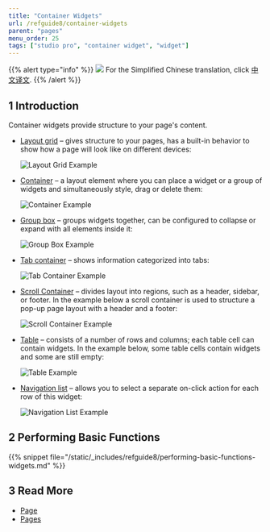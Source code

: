 ```yaml
---
title: "Container Widgets"
url: /refguide8/container-widgets
parent: "pages"
menu_order: 25
tags: ["studio pro", "container widget", "widget"]
---
```


{{% alert type="info" %}}
<img src="attachments/chinese-translation/china.png" style="display: inline-block; margin: 0" /> For the Simplified Chinese translation, click [中文译文](https://cdn.mendix.tencent-cloud.com/documentation/refguide8/container-widgets.pdf).
{{% /alert %}}

## 1 Introduction

Container widgets provide structure to your page's content.

* [Layout grid](layout-grid) – gives structure to your pages, has a built-in behavior to show how a page will look like on different devices:

    ![Layout Grid Example](/attachments/refguide8/modeling/pages/container-widgets/layout-grid-example.png)

* [Container](container) – a layout element where you can place a widget or a group of widgets and simultaneously style, drag or delete them:

    ![Container Example](/attachments/refguide8/modeling/pages/container-widgets/container-example.png)

* [Group box](group-box) – groups widgets together, can be configured to collapse or expand with all elements inside it:

    ![Group Box Example](/attachments/refguide8/modeling/pages/container-widgets/group-box-example.png)

* [Tab container](tab-container) – shows information categorized into tabs:

    ![Tab Container Example](/attachments/refguide8/modeling/pages/container-widgets/tab-container-example.png)

* [Scroll Container](scroll-container) – divides layout into regions, such as a header, sidebar, or footer. In the example below a scroll container is used to structure a pop-up page layout with a header and a footer:

    ![Scroll Container Example](/attachments/refguide8/modeling/pages/container-widgets/scroll-container-example.png)

* [Table](table) – consists of a number of rows and columns; each table cell can contain widgets. In the example below, some table cells contain widgets and some are still empty:

    ![Table Example](/attachments/refguide8/modeling/pages/container-widgets/table-example.png)

* [Navigation list](navigation-list) – allows you to select a separate on-click action for each row of this widget:

    ![Navigation List Example](/attachments/refguide8/modeling/pages/container-widgets/navigation-list-example.png)

## 2 Performing Basic Functions

{{% snippet file="/static/_includes/refguide8/performing-basic-functions-widgets.md" %}}

## 3 Read More

* [Page](page)
* [Pages](pages)